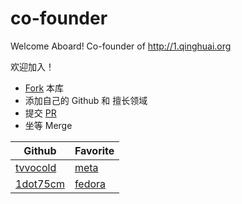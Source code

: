 # co-founder
Welcome Aboard! Co-founder of http://1.qinghuai.org


欢迎加入！

* [Fork](https://github.com/qinghuaiorg/co-founder) 本库
* 添加自己的 Github 和 擅长领域
* 提交 [PR](https://github.com/qinghuaiorg/co-founder/compare) 
* 坐等 Merge


Github | Favorite
---             | --- 
[tvvocold](https://github.com/tvvocold) | [meta](http://1.qinghuai.org/t/meta)
[1dot75cm](https://github.com/1dot75cm) | [fedora](http://1.qinghuai.org/t/fedora)
